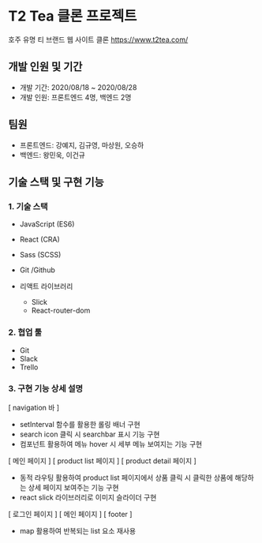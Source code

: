 # T2 Tea 클론 프로젝트 
호주 유명 티 브랜드 웹 사이트 클론
https://www.t2tea.com/

## 개발 인원 및 기간
- 개발 기간: 2020/08/18 ~ 2020/08/28
- 개발 인원: 프론트엔드 4명, 백엔드 2명

## 팀원
- 프론트엔드: 강예지, 김규영, 마상원, 오승하
- 백엔드: 왕민욱, 이건규

## 기술 스택 및 구현 기능
### 1. 기술 스택
- JavaScript (ES6)
- React (CRA)
- Sass (SCSS)
- Git /Github

- 리액트 라이브러리
    - Slick
    - React-router-dom
    
### 2. 협업 툴
- Git
- Slack
- Trello

### 3. 구현 기능 상세 설명
[ navigation 바 ]
- setInterval 함수를 활용한 롤링 배너 구현
- search icon 클릭 시 searchbar 표시 기능 구현
- 컴포넌트 활용하여 메뉴 hover 시 세부 메뉴 보여지는 기능 구현

[ 메인 페이지 ]
[ product list 페이지 ]
[ product detail 페이지 ]
- 동적 라우팅 활용하여 product list 페이지에서 상품 클릭 시 클릭한 상품에 해당하는 상세 페이지 보여주는 기능 구현
- react slick 라이브러리로 이미지 슬라이더 구현

[ 로그인 페이지 ]
[ 메인 페이지 ]
[ footer ]
- map 활용하여 반복되는 list 요소 재사용
